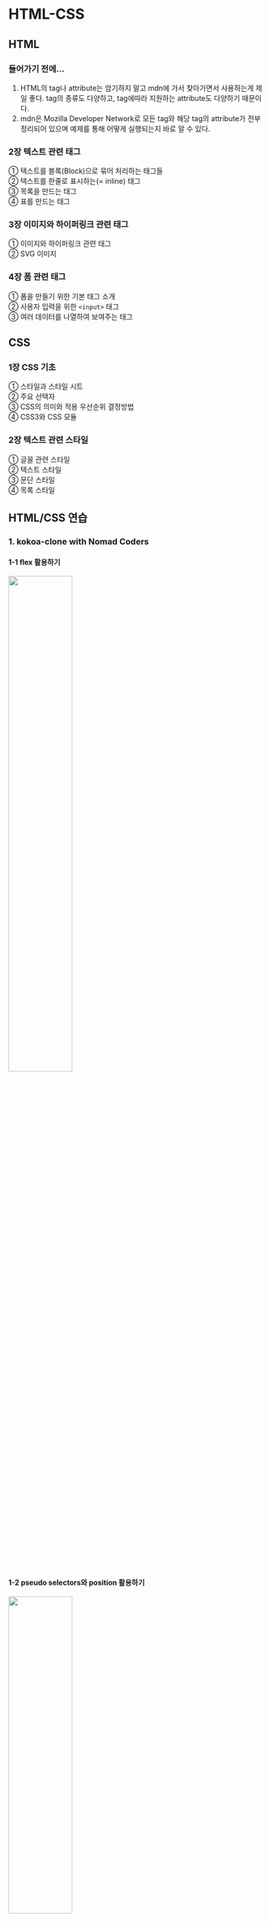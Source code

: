 # HTML-CSS

## HTML

### 들어가기 전에...

1. HTML의 tag나 attribute는 암기하지 말고 mdn에 가서 찾아가면서 사용하는게 제일 좋다. tag의 종류도 다양하고, tag에따라 지원하는 attribute도 다양하기 때문이다.
2. mdn은 Mozilla Developer Network로 모든 tag와 해당 tag의 attribute가 전부 정리되어 있으며 예제를 통해 어떻게 실행되는지 바로 알 수 있다.

### 2장 텍스트 관련 태그

① 텍스트를 블록(Block)으로 묶어 처리하는 태그들  
 ② 텍스트를 한줄로 표시하는(= inline) 태그  
 ③ 목록을 만드는 태그  
 ④ 표를 만드는 태그

### 3장 이미지와 하이퍼링크 관련 태그

① 이미지와 하이퍼링크 관련 태그  
 ② SVG 이미지

### 4장 폼 관련 태그

① 폼을 만들기 위한 기본 태그 소개  
 ② 사용자 입력을 위한 `<input>` 태그  
 ③ 여러 데이터를 나열하여 보여주는 태그

## CSS

### 1장 CSS 기초

① 스타일과 스타일 시트  
 ② 주요 선택자  
 ③ CSS의 의미와 적용 우선순위 결정방법  
 ④ CSS3와 CSS 모듈

### 2장 텍스트 관련 스타일

① 글꼴 관련 스타일  
 ② 텍스트 스타일  
 ③ 문단 스타일  
 ④ 목록 스타일

## HTML/CSS 연습

### 1. kokoa-clone with Nomad Coders
#### 1-1 flex 활용하기   
<img src="https://user-images.githubusercontent.com/32609010/95164894-deb15180-07e5-11eb-962d-6ec798a466e8.PNG" width="50%" height="50%">

#### 1-2 pseudo selectors와 position 활용하기   
<img src="https://user-images.githubusercontent.com/32609010/95165298-a9593380-07e6-11eb-9325-dbfde871b42b.PNG" width="50%" height="40%">

#### 1-3 transform과 animation 활용하기   
<img src="https://user-images.githubusercontent.com/32609010/95165749-985cf200-07e7-11eb-8379-648d14830cda.gif" width="50%" height="50%">
